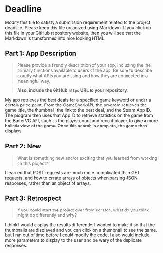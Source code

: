 # Deadline

Modify this file to satisfy a submission requirement related to the project
deadline. Please keep this file organized using Markdown. If you click on
this file in your GitHub repository website, then you will see that the
Markdown is transformed into nice looking HTML.

## Part 1: App Description

> Please provide a firendly description of your app, including the
> the primary functions available to users of the app. Be sure to
> describe exactly what APIs you are using and how they are connected
> in a meaningful way.

> **Also, include the GitHub `https` URL to your repository.**

My app retrieves the best deals for a specified game keyword or under a
certain price point. From the GameSharkAPI, the program retrieves the game
title, the thumbnail, the link to the best deal, and the Steam App ID.
The program then uses that App ID to retrieve statistics on the game from
the BarterVG API, such as the player count and recent player, to give a more
holistic view of the game. Once this search is complete, the game then displays


## Part 2: New

> What is something new and/or exciting that you learned from working
> on this project?

I learned that POST requests are much more complicated than GET requests, and how to create
arrays of objects when parsing JSON responses, rather than an object of arrays.

## Part 3: Retrospect

> If you could start the project over from scratch, what do
> you think might do differently and why?

I think I would display the results differently. I wanted to make it so that the thumbnails
are displayed and you can click on a thumbnail to see the game, but I ran out of time before
I could modify the code. I also would include more parameters to display to the user and be
wary of the duplicate responses.
